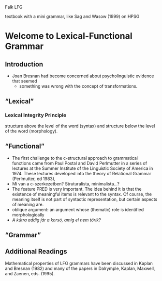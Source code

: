 Falk
LFG

textbook with a mini grammar, like Sag and Wasow (1999) on HPSG

# Welcome to Lexical-Functional Grammar

## Introduction

* Joan Bresnan had become concerned about psycholinguistic evidence that seemed
  * something was wrong with the concept of transformations.

## “Lexical”

### Lexical Integrity Principle

structure above the level of the word (syntax)
and structure below the level of the word (morphology).

## “Functional”

* The first challenge to the c-structural approach to grammatical functions
  came from Paul Postal and David Perlmutter in a series of lectures at the
  Summer Institute of the Linguistic Society of America in 1974. These lectures
  developed into the theory of Relational Grammar (Perlmutter, ed 1983),
* Mi van a c-szerkezetben? Struturalista, minimalista...?
* The feature PRED is very important. The idea behind it is that the existence
  of meaningful items is relevant to the syntax. Of course, the meaning itself
  is not part of syntactic representation, but certain aspects of meaning are.
* oblique argument: an argument whose (thematic) role is identified
  morphologically
* _A kútra addig jár a korsó, amíg el nem törik_?

## “Grammar”

## Additional Readings

Mathematical properties of LFG grammars have been discussed in Kaplan and Bresnan
(1982) and many of the papers in Dalrymple, Kaplan, Maxwell, and Zaenen, eds. (1995).
